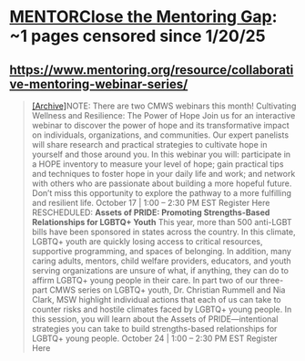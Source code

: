 



# [MENTORClose the Mentoring Gap](mentoring.org): ~1 pages censored since 1/20/25

## https://www.mentoring.org/resource/collaborative-mentoring-webinar-series/


> [[Archive]](https://web.archive.org/web/20240000000000*/https://www.mentoring.org/resource/collaborative-mentoring-webinar-series/)NOTE: There are two CMWS webinars this month! Cultivating Wellness and Resilience: The Power of Hope Join us for an interactive webinar to discover the power of hope and its transformative impact on individuals, organizations, and communities. Our expert panelists will share research and practical strategies to cultivate hope in yourself and those around you. In this webinar you will: participate in a HOPE inventory to measure your level of hope; gain practical tips and techniques to foster hope in your daily life and work; and network with others who are passionate about building a more hopeful future. Don’t miss this opportunity to explore the pathway to a more fulfilling and resilient life. October 17 | 1:00 – 2:30 PM EST Register Here RESCHEDULED: **Assets of PRIDE: Promoting Strengths-Based Relationships for LGBTQ+ Youth** This year, more than 500 anti-LGBT bills have been sponsored in states across the country. In this climate, LGBTQ+ youth are quickly losing access to critical resources, supportive programming, and spaces of belonging. In addition, many caring adults, mentors, child welfare providers, educators, and youth serving organizations are unsure of what, if anything, they can do to affirm LGBTQ+ young people in their care. In part two of our three-part CMWS series on LGBTQ+ youth, Dr. Christian Rummell and Nia Clark, MSW highlight individual actions that each of us can take to counter risks and hostile climates faced by LGBTQ+ young people. In this session, you will learn about the Assets of PRIDE—intentional strategies you can take to build strengths-based relationships for LGBTQ+ young people. October 24 | 1:00 – 2:30 PM EST Register Here